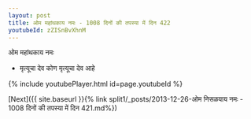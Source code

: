 ```yaml
---
layout: post
title: ओम महांथकाय नमः - 1008 दिनों की तपस्या में दिन 422
youtubeId: zZISnBvXhnM
---
```

 
 
 ओम महांथकाय नमः  
 
 -  मृत्यूचा देव कोण मृत्यूचा देव आहे 
 
  
 
  
 
 
 
 
 
 


{% include youtubePlayer.html id=page.youtubeId %}
 
[Next]({{ site.baseurl }}{% link  split1/_posts/2013-12-26-ओम निसळयाय नमः - 1008 दिनों की तपस्या में दिन 421.md%})
 
